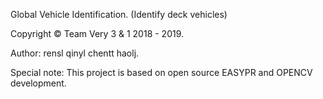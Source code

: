 Global Vehicle Identification. (Identify deck vehicles)

Copyright ©  Team Very 3 & 1 2018 - 2019.

Author: rensl qinyl chentt haolj.

Special note: This project is based on open source EASYPR and OPENCV development.
